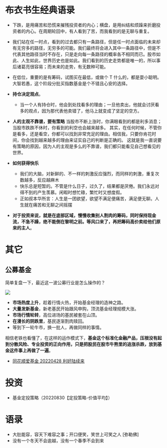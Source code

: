 # 布衣书生经典语录

- 下跌，是用痛苦和恐慌来摧残投资者的内心；横盘，是用纠结和烦躁来折磨投资者的内心。在周期轮回中，有人看到了苦，而我看到的是无聊与重复。
- 我们站在任一时点，看到的过去都只有一条路径，但是任一时点面临的未来却有无穷多的路径，无穷多的可能。我们最终将会进入其中一条路径中，但是不代表其他路径当时不存在，只是走向每一条路径的概率各不相同而已。股市如此、人生如此，世界历史也是如此。我们看到的历史走势都是唯一的，所以事后诸葛亮很容易；而未来的走势，有无数种可能。

- 在低位，重要的是有筹码，试图买在最低，或做个 T 什么的，都是耍小聪明。大智若愚，这个阶段分批买指数基金是个不错且心安的选择。

- **持仓决定观点**。

  - 当一个人有持仓时，他会到处找看多的理由；一旦他卖出，他就会讨厌看多的观点，因为那代表他卖错了，他马上就变成了坚定的空方。

- **人的主观不靠谱，要有策略**
  当股市不断上涨时，你满眼看到的都是利多消息；当股市跌跌不休时，你看到的利空也会越来越多。
  其实，在任何时候，不管你是看多，还是看空，你都可以找到非常充足的理由。相信我，只要你肯花时间，你会找到越来越多的理由来证实自己的判断是正确的。
  这就是我一直说要有策略的原因，因为人的主观是多么的不靠谱，我们都只能看见自己想看见的世界。

- **如何获得快乐**
  - 我们的大脑，对新鲜的、不一样的刺激反应强烈，而同样的刺激，重复次数越多，反应越麻木
  - 快乐总是短暂的。不管是什么日子，过久了，结果都是厌倦。我们永远对得不到的产生羡慕。闲暇时想忙碌，繁忙时又想度假。
  - 正如叔本华所言：人生是一团欲望，欲望不满足便痛苦，满足便无聊。人生就在痛苦和无聊之间摇摆
- **对于投资来说，就是在底部区域，慢慢收集别人割肉的筹码，同时保持现金流，不急不躁，绝不能倒在黎明之前。等风口来了，再把筹码高价卖给他们原来的主人**。

# 其它

## 公募基金

简单复盘一下，最近这一波公募行业是怎么操作的？

![](https://mmbiz.qpic.cn/mmbiz_png/AIlSPIN5ZkiaSO9BFbuNv6KDgqsnR0cbw2icKwJyxQib8icptF7mH9ianniacEw0SibssON1r6uPPaNMlk0OFc2GBJP1A/640?wx_fmt=png&wxfrom=5&wx_lazy=1&wx_co=1)

- **市场热度上升**，趁着行情火热，开始基金经理的造神之路。
- **大量发新基金**，新老基民开始跟风申购，顶流基金经理规模大涨。
- **市场行情轮转**，高位进场的基民被套在山顶。
- **在漫长的阴跌里**，基民逐渐割肉赎回。
- 等到下一轮牛市，换一批人，再做同样的事情。

相信老铁也看懂了，在这样的运作模式下，**基金这个标准化金融产品，压根没有起到分散风险、专业投资的正向作用，只是把股民在股市牛熊里的追涨杀跌，放到基金这件事上再做了一遍**。

- [同花顺爱基金 20220428 利好陆续来](https://mp.weixin.qq.com/s/aDRGlspu_t8siudUYmGdKQ)

##

# 投资

- 基金定投策略（20220830【定投策略-价值平均】）

# 语录

- 大肚能容，容天下难容之事；开口便笑，笑世上可笑之人 [弥勒佛]
- 没有一个冬天不会逾越，没有一个春季不会到来

